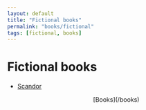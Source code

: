 ```yaml
---
layout: default
title: "Fictional books"
permalink: "books/fictional"
tags: [fictional, books]
---
```


# Fictional books

- [Scandor](books/fictional/poz-scandor.md)


<div style="text-align: center;" markdown="1"> [Books](/books) 
</div>  